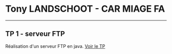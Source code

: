 # Tony LANDSCHOOT - CAR MIAGE FA
---

## TP 1 - serveur FTP
Réalisation d'un serveur FTP en java. [Voir le TP](https://github.com/landscht/car_miage/tree/master/serveur-ftp)
